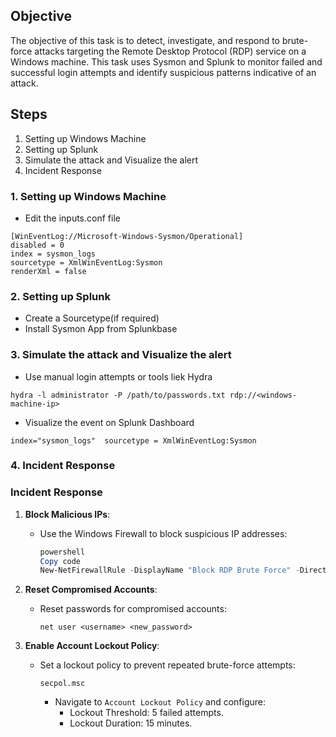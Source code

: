 ## Objective
The objective of this task is to detect, investigate, and respond to brute-force attacks targeting the Remote Desktop Protocol (RDP) service on a Windows machine. This task uses Sysmon and Splunk to monitor failed and successful login attempts and identify suspicious patterns indicative of an attack.

## Steps
1. Setting up Windows Machine
2. Setting up Splunk 
3. Simulate the attack and Visualize the alert
4. Incident Response

### 1. Setting up Windows Machine

- Edit the inputs.conf file
```
[WinEventLog://Microsoft-Windows-Sysmon/Operational]
disabled = 0
index = sysmon_logs
sourcetype = XmlWinEventLog:Sysmon
renderXml = false

```

### 2. Setting up Splunk 
- Create a Sourcetype(if required)
- Install Sysmon App from Splunkbase

### 3. Simulate the attack and Visualize the alert
- Use manual login attempts or tools liek Hydra
```
hydra -l administrator -P /path/to/passwords.txt rdp://<windows-machine-ip>
```
- Visualize the event on Splunk Dashboard
```
index="sysmon_logs"  sourcetype = XmlWinEventLog:Sysmon
```

### 4. Incident Response
### **Incident Response**

1. **Block Malicious IPs**:
    - Use the Windows Firewall to block suspicious IP addresses:
        
        ```powershell
        powershell
        Copy code
        New-NetFirewallRule -DisplayName "Block RDP Brute Force" -Direction Inbound -Action Block -RemoteAddress 139.84.176.244
        
        ```
        
2. **Reset Compromised Accounts**:
    - Reset passwords for compromised accounts:
        
        ```
        net user <username> <new_password>
        
        ```
        
3. **Enable Account Lockout Policy**:
    - Set a lockout policy to prevent repeated brute-force attempts:
        
        ```
        secpol.msc
        ```
        
        - Navigate to `Account Lockout Policy` and configure:
            - Lockout Threshold: 5 failed attempts.
            - Lockout Duration: 15 minutes.

